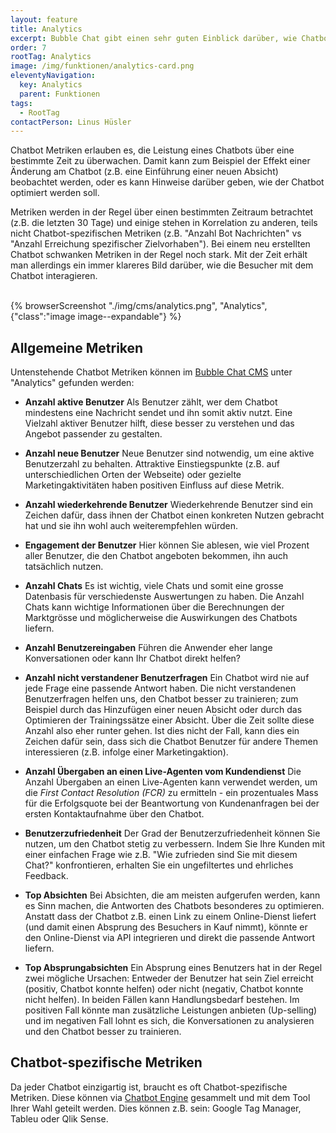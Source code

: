 ```yaml
---
layout: feature
title: Analytics
excerpt: Bubble Chat gibt einen sehr guten Einblick darüber, wie Chatbots von den Anwendern benutzt werden. Mit diesen Daten kann der Chatbot laufend verbessert werden.
order: 7
rootTag: Analytics
image: /img/funktionen/analytics-card.png
eleventyNavigation:
  key: Analytics
  parent: Funktionen
tags:
  - RootTag
contactPerson: Linus Hüsler
---
```


Chatbot Metriken erlauben es, die Leistung eines Chatbots über eine bestimmte Zeit zu überwachen. Damit kann zum Beispiel der Effekt einer Änderung am Chatbot (z.B. eine Einführung einer neuen Absicht) beobachtet werden, oder es kann Hinweise darüber geben, wie der Chatbot optimiert werden soll.

Metriken werden in der Regel über einen bestimmten Zeitraum betrachtet (z.B. die letzten 30 Tage) und einige stehen in Korrelation zu anderen, teils nicht Chatbot-spezifischen Metriken (z.B. "Anzahl Bot Nachrichten" vs "Anzahl Erreichung spezifischer Zielvorhaben"). Bei einem neu erstellten Chatbot schwanken Metriken in der Regel noch stark. Mit der Zeit erhält man allerdings ein immer klareres Bild darüber, wie die Besucher mit dem Chatbot interagieren.

<br>
{% browserScreenshot "./img/cms/analytics.png", "Analytics", {"class":"image image--expandable"} %}
<br>

## Allgemeine Metriken

Untenstehende Chatbot Metriken können im [Bubble Chat CMS](/funktionen/cms) unter "Analytics" gefunden werden:

- **Anzahl aktive Benutzer**
  Als Benutzer zählt, wer dem Chatbot mindestens eine Nachricht sendet und ihn somit aktiv nutzt. Eine Vielzahl aktiver Benutzer hilft, diese besser zu verstehen und das Angebot passender zu gestalten.

- **Anzahl neue Benutzer**
  Neue Benutzer sind notwendig, um eine aktive Benutzerzahl zu behalten. Attraktive Einstiegspunkte (z.B. auf unterschiedlichen Orten der Webseite) oder gezielte Marketingaktivitäten haben positiven Einfluss auf diese Metrik.

- **Anzahl wiederkehrende Benutzer**
  Wiederkehrende Benutzer sind ein Zeichen dafür, dass ihnen der Chatbot einen konkreten Nutzen gebracht hat und sie ihn wohl auch weiterempfehlen würden.

- **Engagement der Benutzer**
  Hier können Sie ablesen, wie viel Prozent aller Benutzer, die den Chatbot angeboten bekommen, ihn auch tatsächlich nutzen.

- **Anzahl Chats**
  Es ist wichtig, viele Chats und somit eine grosse Datenbasis für verschiedenste Auswertungen zu haben. Die Anzahl Chats kann wichtige Informationen über die Berechnungen der Marktgrösse und möglicherweise die Auswirkungen des Chatbots liefern.

- **Anzahl Benutzereingaben**
  Führen die Anwender eher lange Konversationen oder kann Ihr Chatbot direkt helfen?

- **Anzahl nicht verstandener Benutzerfragen**
  Ein Chatbot wird nie auf jede Frage eine passende Antwort haben. Die nicht verstandenen Benutzerfragen helfen uns, den Chatbot besser zu trainieren; zum Beispiel durch das Hinzufügen einer neuen Absicht oder durch das Optimieren der Trainingssätze einer Absicht. Über die Zeit sollte diese Anzahl also eher runter gehen. Ist dies nicht der Fall, kann dies ein Zeichen dafür sein, dass sich die Chatbot Benutzer für andere Themen interessieren (z.B. infolge einer Marketingaktion).

- **Anzahl Übergaben an einen Live-Agenten vom Kundendienst**
  Die Anzahl Übergaben an einen Live-Agenten kann verwendet werden, um die _First Contact Resolution (FCR)_ zu ermitteln - ein prozentuales Mass für die Erfolgsquote bei der Beantwortung von Kundenanfragen bei der ersten Kontaktaufnahme über den Chatbot.

- **Benutzerzufriedenheit**
  Der Grad der Benutzerzufriedenheit können Sie nutzen, um den Chatbot stetig zu verbessern. Indem Sie Ihre Kunden mit einer einfachen Frage wie z.B. "Wie zufrieden sind Sie mit diesem Chat?" konfrontieren, erhalten Sie ein ungefiltertes und ehrliches Feedback.

- **Top Absichten**
  Bei Absichten, die am meisten aufgerufen werden, kann es Sinn machen, die Antworten des Chatbots besonderes zu optimieren. Anstatt dass der Chatbot z.B. einen Link zu einem Online-Dienst liefert (und damit einen Absprung des Besuchers in Kauf nimmt), könnte er den Online-Dienst via API integrieren und direkt die passende Antwort liefern.

- **Top Absprungabsichten**
  Ein Absprung eines Benutzers hat in der Regel zwei mögliche Ursachen: Entweder der Benutzer hat sein Ziel erreicht (positiv, Chatbot konnte helfen) oder nicht (negativ, Chatbot konnte nicht helfen). In beiden Fällen kann Handlungsbedarf bestehen. Im positiven Fall könnte man zusätzliche Leistungen anbieten (Up-selling) und im negativen Fall lohnt es sich, die Konversationen zu analysieren und den Chatbot besser zu trainieren.

## Chatbot-spezifische Metriken

Da jeder Chatbot einzigartig ist, braucht es oft Chatbot-spezifische Metriken. Diese können via [Chatbot Engine](/funktionen/chatbot-engine) gesammelt und mit dem Tool Ihrer Wahl geteilt werden. Dies können z.B. sein: Google Tag Manager, Tableu oder Qlik Sense.
